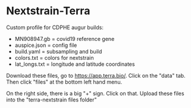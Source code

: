 # Nextstrain-Terra

Custom profile for CDPHE augur builds:
- MN908947.gb = covid19 reference gene
- auspice.json = config file
- build.yaml = subsampling and build
- colors.txt = colors for nextstrain
- lat_longs.txt = longitude and latitude coordinates

Download these files, go to https://app.terra.bio/.
Click on the "data" tab.
Then click "files" at the bottom left hand menu.

On the right side, there is a big "+" sign.  Click on that.
Upload these files into the "terra-nextstrain files folder"
